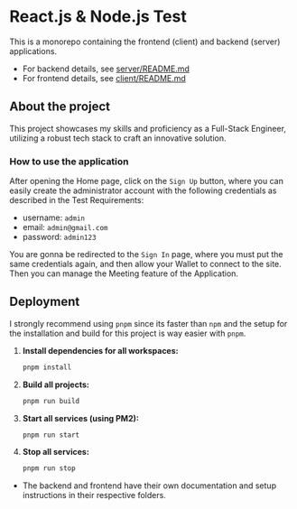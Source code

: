 # React.js & Node.js Test

This is a monorepo containing the frontend (client) and backend (server) applications.

- For backend details, see [server/README.md](./server/README.md)
- For frontend details, see [client/README.md](./client/README.md)

## About the project

This project showcases my skills and proficiency as a Full-Stack Engineer, utilizing a robust tech stack to craft an innovative solution.

### How to use the application

After opening the Home page, click on the `Sign Up` button, where you can easily create the administrator account with the following credentials as described in the Test Requirements:
- username: `admin`
- email: `admin@gmail.com`
- password: `admin123`

You are gonna be redirected to the `Sign In` page, where you must put the same credentials again, and then allow your Wallet to connect to the site.
Then you can manage the Meeting feature of the Application.

## Deployment

I strongly recommend using `pnpm` since its faster than `npm` and the setup for the installation and build for this project is way easier with `pnpm`.

1. **Install dependencies for all workspaces:**
   ```sh
   pnpm install
   ```
2. **Build all projects:**
   ```sh
   pnpm run build
   ```
3. **Start all services (using PM2):**
   ```sh
   pnpm run start
   ```
4. **Stop all services:**
   ```sh
   pnpm run stop
   ```

- The backend and frontend have their own documentation and setup instructions in their respective folders.
